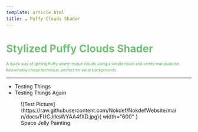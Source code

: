 ```yaml
---
template: article.html
title: ☁️ Puffy Clouds Shader
---
```

# 
<span style="color:#71c174;font-size:2em;font-weight:bold">Stylized Puffy Clouds Shader</span>

<span style="color:#4cae4f;font-size:.75em">A quick way of getting fluffy anime-esque clouds using a simple noise and vertex manipulation. Reasonably cheap technique, perfect for eerie backgrounds.</span>
___
* Testing Things
* Testing Things Again

<figure markdown>
![Test Picture](https://raw.githubusercontent.com/Nokdef/NokdefWebsite/main/docs/FUCJrksWYAA4fXD.jpg){ width="600" }
<figcaption> Space Jelly Painting</figcaption> </figure>